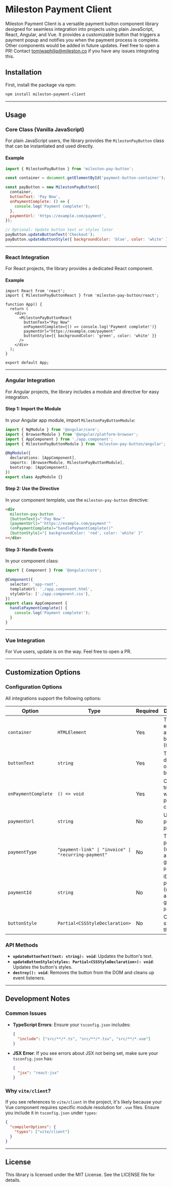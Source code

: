# Mileston Payment Client

Mileston Payment Client is a versatile payment button component library designed for seamless integration into projects using plain JavaScript, React, Angular, and Vue. It provides a customizable button that triggers a payment popup and notifies you when the payment process is complete. Other components would be added in future updates. Feel free to open a PR!
Contact [tomiwaphilip@mileston.co](mailto:tomiwaphilip@mileston.co) if you have any issues integrating this.

## Installation

First, install the package via npm:

```bash
npm install mileston-payment-client
```

---

## Usage

### Core Class (Vanilla JavaScript)

For plain JavaScript users, the library provides the `MilestonPayButton` class that can be instantiated and used directly.

#### Example

```javascript
import { MilestonPayButton } from 'mileston-pay-button';

const container = document.getElementById('payment-button-container');

const payButton = new MilestonPayButton({
  container,
  buttonText: 'Pay Now',
  onPaymentComplete: () => {
    console.log('Payment complete!');
  },
  paymentUrl: 'https://example.com/payment',
});

// Optional: Update button text or styles later
payButton.updateButtonText('Checkout');
payButton.updateButtonStyle({ backgroundColor: 'blue', color: 'white' });
```

---

### React Integration

For React projects, the library provides a dedicated React component.

#### Example

```tsx
import React from 'react';
import { MilestonPayButtonReact } from 'mileston-pay-button/react';

function App() {
  return (
    <div>
      <MilestonPayButtonReact
        buttonText="Pay Now"
        onPaymentComplete={() => console.log('Payment complete!')}
        paymentUrl="https://example.com/payment"
        buttonStyle={{ backgroundColor: 'green', color: 'white' }}
      />
    </div>
  );
}

export default App;
```

---

### Angular Integration

For Angular projects, the library includes a module and directive for easy integration.

#### Step 1: Import the Module

In your Angular app module, import `MilestonPayButtonModule`:

```typescript
import { NgModule } from '@angular/core';
import { BrowserModule } from '@angular/platform-browser';
import { AppComponent } from './app.component';
import { MilestonPayButtonModule } from 'mileston-pay-button/angular';

@NgModule({
  declarations: [AppComponent],
  imports: [BrowserModule, MilestonPayButtonModule],
  bootstrap: [AppComponent],
})
export class AppModule {}
```

#### Step 2: Use the Directive

In your component template, use the `mileston-pay-button` directive:

```html
<div
  mileston-pay-button
  [buttonText]="'Pay Now'"
  [paymentUrl]="'https://example.com/payment'"
  (onPaymentComplete)="handlePaymentComplete()"
  [buttonStyle]="{ backgroundColor: 'red', color: 'white' }"
></div>
```

#### Step 3: Handle Events

In your component class:

```typescript
import { Component } from '@angular/core';

@Component({
  selector: 'app-root',
  templateUrl: './app.component.html',
  styleUrls: ['./app.component.css'],
})
export class AppComponent {
  handlePaymentComplete() {
    console.log('Payment complete!');
  }
}
```

---

### Vue Integration

For Vue users, update is on the way. Feel free to open a PR.

---

## Customization Options

### Configuration Options

All integrations support the following options:

| Option              | Type                  | Required | Description                                                 |
|---------------------|-----------------------|----------|-------------------------------------------------------------|
| `container`         | `HTMLElement`         | Yes      | The DOM element to attach the button to (Core only).        |
| `buttonText`        | `string`              | Yes      | Text displayed on the button.                              |
| `onPaymentComplete` | `() => void`          | Yes      | Callback triggered when the payment is complete.           |
| `paymentUrl`        | `string`              | No       | URL of the payment page.                                    |
| `paymentType`       | `"payment-link" \| "invoice" \| "recurring-payment"` | No       | Type of payment (used to auto-generate `paymentUrl`).       |
| `paymentId`         | `string`              | No       | ID of the payment (used to auto-generate `paymentUrl`).     |
| `buttonStyle`       | `Partial<CSSStyleDeclaration>` | No       | Custom styles for the button.                              |

### API Methods

- **`updateButtonText(text: string): void`**: Updates the button's text.
- **`updateButtonStyle(styles: Partial<CSSStyleDeclaration>): void`**: Updates the button's styles.
- **`destroy(): void`**: Removes the button from the DOM and cleans up event listeners.

---

## Development Notes

### Common Issues

- **TypeScript Errors**: Ensure your `tsconfig.json` includes:
  
  ```json
  {
    "include": ["src/**/*.ts", "src/**/*.tsx", "src/**/*.vue"]
  }
  ```

- **JSX Error**: If you see errors about JSX not being set, make sure your `tsconfig.json` has:
  
  ```json
  {
    "jsx": "react-jsx"
  }
  ```

### Why `vite/client`?
If you see references to `vite/client` in the project, it's likely because your Vue component requires specific module resolution for `.vue` files. Ensure you include it in `tsconfig.json` under `types`:

```json
{
  "compilerOptions": {
    "types": ["vite/client"]
  }
}
```

---

## License
This library is licensed under the MIT License. See the LICENSE file for details.